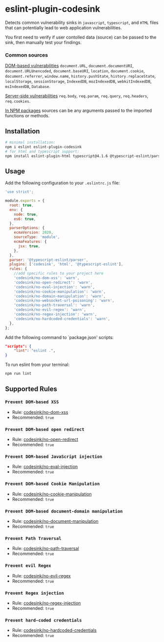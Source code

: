 # eslint-plugin-codesink

Detects common vulnerability sinks in `javascript`, `typescript`, and `HTML` files that can potentially lead to web application vulnerabilities.

You first need to verify if user contolled data (source) can be passed to the sink, then manually test your findings.

### Common sources

<ins>DOM-based vulnerabilities</ins>
`document.URL`, `document.documentURI`, `document.URLUnencoded`, `document.baseURI`, `location`, `document.cookie`, `document.referrer`, `window.name`, `history.pushState`, `history.replaceState`, `localStorage`, `sessionStorage`, `IndexedDB`, `mozIndexedDB`, `webkitIndexedDB`, `msIndexedDB`, `Database`.

<ins>Server-side vulnerabilities</ins>
`req.body`, `req.param`, `req.query`, `req.headers`, `req.cookies`.

<ins>In NPM packages</ins>
sources can be any arguments passed to the imported functions or methods.

## Installation

```sh
# minimal installation:
npm i eslint eslint-plugin-codesink
# for html and typescript support:
npm install eslint-plugin-html typescript@4.1.6 @typescript-eslint/parser @typescript-eslint/eslint-plugin@5.0.0-alpha.42
```

## Usage

Add the following configuration to your `.eslintrc.js` file:

```js
'use strict';

module.exports = {
  root: true,
  env: {
    node: true,
    es6: true,
  },
  parserOptions: {
    ecmaVersion: 2020,
    sourceType: 'module',
    ecmaFeatures: {
      jsx: true,
    },
  },
  parser: '@typescript-eslint/parser',
  plugins: ['codesink', 'html', '@typescript-eslint'],
  rules: {
    //add specific rules to your project here
    'codesink/no-dom-xss': 'warn',
    'codesink/no-open-redirect': 'warn',
    'codesink/no-eval-injection': 'warn',
    'codesink/no-cookie-manipulation': 'warn',
    'codesink/no-domain-manipulation': 'warn',
    'codesink/no-websocket-url-poisoning': 'warn',
    'codesink/no-path-traversal': 'warn',
    'codesink/no-evil-regex': 'warn',
    'codesink/no-regex-injection': 'warn',
    'codesink/no-hardcoded-credentials': 'warn',
  },
};
```

Add the following command to `package.json' scripts:

```json
"scripts": {
    "lint": "eslint .",
}
```

To run eslint from your terminal:

```sh
npm run lint
```

## Supported Rules

### `Prevent DOM-based XSS`

- Rule: [codesink/no-dom-xss](https://github.com/Sampaguitas/eslint-plugin-codesink/blob/main/docs/rules/no-dom-xss.md)
- Recommended: `true`

### `Prevent DOM-based open redirect`

- Rule: [codesink/no-open-redirect](https://github.com/Sampaguitas/eslint-plugin-codesink/blob/main/docs/rules/no-open-redirect.md)
- Recommended: `true`

### `Prevent DOM-based JavaScript injection`

- Rule: [codesink/no-eval-injection](https://github.com/Sampaguitas/eslint-plugin-codesink/blob/main/docs/rules/no-eval-injection.md)
- Recommended: `true`

### `Prevent DOM-based Cookie Manipulation`

- Rule: [codesink/no-cookie-manipulation](https://github.com/Sampaguitas/eslint-plugin-codesink/blob/main/docs/rules/no-cookie-manipulation.md)
- Recommended: `true`

### `Prevent DOM-based document-domain manipulation`

- Rule: [codesink/no-document-manipulation](https://github.com/Sampaguitas/eslint-plugin-codesink/blob/main/docs/rules/no-document-manipulation.md)
- Recommended: `true`

### `Prevent Path Traversal`

- Rule: [codesink/no-path-traversal](https://github.com/Sampaguitas/eslint-plugin-codesink/blob/main/docs/rules/no-path-traversal.md)
- Recommended: `true`

### `Prevent evil Regex`

- Rule: [codesink/no-evil-regex](https://github.com/Sampaguitas/eslint-plugin-codesink/blob/main/docs/rules/no-evil-regex.md)
- Recommended: `true`

### `Prevent Regex injection`

- Rule: [codesink/no-regex-injection](https://github.com/Sampaguitas/eslint-plugin-codesink/blob/main/docs/rules/no-regex-injection.md)
- Recommended: `true`

### `Prevent hard-coded credentials`

- Rule: [codesink/no-hardcoded-credentials](https://github.com/Sampaguitas/eslint-plugin-codesink/blob/main/docs/rules/no-hardcoded-credentials.md)
- Recommended: `true`
